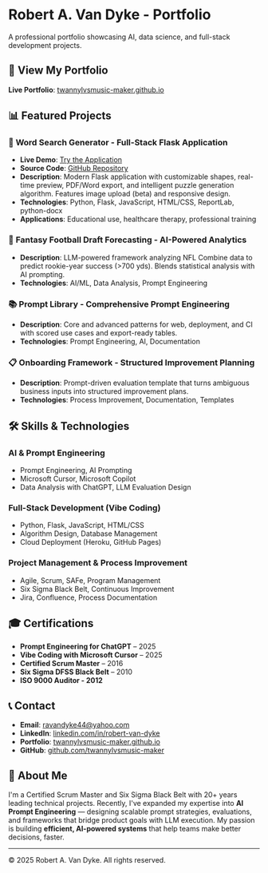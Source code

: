 # Robert A. Van Dyke - Portfolio

A professional portfolio showcasing AI, data science, and full-stack development projects.

## 🚀 View My Portfolio

**Live Portfolio**: [twannylvsmusic-maker.github.io](https://twannylvsmusic-maker.github.io)

## 📊 Featured Projects

### 🎯 **Word Search Generator** - Full-Stack Flask Application
- **Live Demo**: [Try the Application](https://heroku-create-wordsearch-demo-209b734ec5ec.herokuapp.com/)
- **Source Code**: [GitHub Repository](https://github.com/twannylvsmusic-maker/wordsearch-generator)
- **Description**: Modern Flask application with customizable shapes, real-time preview, PDF/Word export, and intelligent puzzle generation algorithm. Features image upload (beta) and responsive design.
- **Technologies**: Python, Flask, JavaScript, HTML/CSS, ReportLab, python-docx
- **Applications**: Educational use, healthcare therapy, professional training

### 🏈 **Fantasy Football Draft Forecasting** - AI-Powered Analytics
- **Description**: LLM-powered framework analyzing NFL Combine data to predict rookie-year success (>700 yds). Blends statistical analysis with AI prompting.
- **Technologies**: AI/ML, Data Analysis, Prompt Engineering

### 📚 **Prompt Library** - Comprehensive Prompt Engineering
- **Description**: Core and advanced patterns for web, deployment, and CI with scored use cases and export-ready tables.
- **Technologies**: Prompt Engineering, AI, Documentation

### 📋 **Onboarding Framework** - Structured Improvement Planning
- **Description**: Prompt-driven evaluation template that turns ambiguous business inputs into structured improvement plans.
- **Technologies**: Process Improvement, Documentation, Templates

## 🛠️ Skills & Technologies

### **AI & Prompt Engineering**
- Prompt Engineering, AI Prompting
- Microsoft Cursor, Microsoft Copilot
- Data Analysis with ChatGPT, LLM Evaluation Design

### **Full-Stack Development (Vibe Coding)**
- Python, Flask, JavaScript, HTML/CSS
- Algorithm Design, Database Management
- Cloud Deployment (Heroku, GitHub Pages)

### **Project Management & Process Improvement**
- Agile, Scrum, SAFe, Program Management
- Six Sigma Black Belt, Continuous Improvement
- Jira, Confluence, Process Documentation

## 🎓 Certifications

- **Prompt Engineering for ChatGPT** – 2025
- **Vibe Coding with Microsoft Cursor** – 2025
- **Certified Scrum Master** – 2016
- **Six Sigma DFSS Black Belt** – 2010
- **ISO 9000 Auditor - 2012**

## 📞 Contact

- **Email**: ravandyke44@yahoo.com
- **LinkedIn**: [linkedin.com/in/robert-van-dyke](https://linkedin.com/in/robert-van-dyke)
- **Portfolio**: [twannylvsmusic-maker.github.io](https://twannylvsmusic-maker.github.io)
- **GitHub**: [github.com/twannylvsmusic-maker](https://github.com/twannylvsmusic-maker)

## 🎯 About Me

I'm a Certified Scrum Master and Six Sigma Black Belt with 20+ years leading technical projects. Recently, I've expanded my expertise into **AI Prompt Engineering** — designing scalable prompt strategies, evaluations, and frameworks that bridge product goals with LLM execution. My passion is building **efficient, AI-powered systems** that help teams make better decisions, faster.

---

© 2025 Robert A. Van Dyke. All rights reserved.
